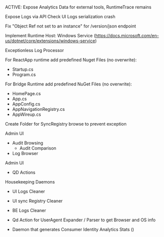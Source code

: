 ACTIVE: Expose Analytics Data for external tools, RuntimeTrace remains 

Expose Logs via API
Check UI Logs serialization crash

Fix "Object Ref not set to an instance" for /version/json endpoint

Implement Runtime Host: Windows Service (https://docs.microsoft.com/en-us/dotnet/core/extensions/windows-service)

Exceptionless Log Processor

For ReactApp runtime add predefined Nuget Files (no overwrite):
 - Startup.cs
 - Program.cs

For Bridge Runtime add predefined NuGet Files (no overwrite):
 - HomePage.cs
 - App.cs
 - AppConfig.cs
 - AppNavigationRegistry.cs
 - AppWireup.cs

Create Folder for SyncRegistry browse to prevent exception

Admin UI
 - Audit Browsing
   - Audit Comparison
 - Log Browser 
 

Admin UI
 - QD Actions
 
 
Housekeeping Daemons
 - UI Logs Cleaner
 - UI sync Registry Cleaner
 - BE Logs Cleaner
 
 
 - Qd Action for UserAgent Expander / Parser to get Browser and OS info
 - Daemon that generates Consumer Identity Analytics Stats ()
